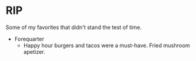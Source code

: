 # RIP
Some of my favorites that didn't stand the test of time.


- Forequarter
  - Happy hour burgers and tacos were a must-have. Fried mushroom apetizer.
